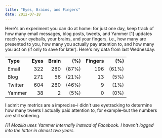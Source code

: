 ```yaml
---
title: "Eyes, Brains, and Fingers"
date: 2012-07-18
---
```

Here's an experiment you can do at home: for just one day, keep track of how many email messages, blog posts, tweets, and Yammer [1] updates reach your eyeballs, your brains, and your fingers, i.e., how many are presented to you, how many you actually pay attention to, and how many you act on (if only to save for later). Here's my data from last Wednesday:
<table class="centered">
<tbody>
<tr>
<td><strong>Type</strong></td>
<td><strong>Eyes</strong></td>
<td><strong>Brain</strong></td>
<td align="right"><strong>(%)</strong></td>
<td><strong>Fingers</strong></td>
<td align="right"><strong>(%)</strong></td>
</tr>
<tr>
<td>Email</td>
<td align="right">322</td>
<td align="right">280</td>
<td align="right">(87%)</td>
<td align="right">196</td>
<td align="right">(61%)</td>
</tr>
<tr>
<td>Blog</td>
<td align="right">271</td>
<td align="right">56</td>
<td align="right">(21%)</td>
<td align="right">13</td>
<td align="right">(5%)</td>
</tr>
<tr>
<td>Twitter</td>
<td align="right">604</td>
<td align="right">280</td>
<td align="right">(46%)</td>
<td align="right">9</td>
<td align="right">(1%)</td>
</tr>
<tr>
<td>Yammer</td>
<td align="right">38</td>
<td align="right">2</td>
<td align="right">(5%)</td>
<td align="right">0</td>
<td align="right">(0%)</td>
</tr>
</tbody>
</table>
I admit my metrics are a imprecise–I didn't use eyetracking to determine how many tweets I actually paid attention to, for example–but the numbers are still sobering.

<em>[1] Mozilla uses Yammer internally instead of Facebook. I haven't logged into the latter in almost two years.</em>
